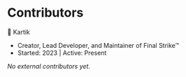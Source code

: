 # Contributors

👤 Kartik  
- Creator, Lead Developer, and Maintainer of Final Strike™  
- Started: 2023 | Active: Present

_No external contributors yet._
